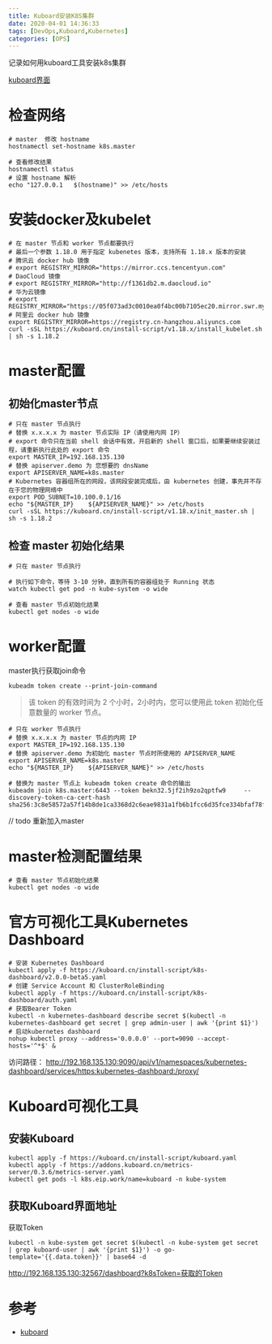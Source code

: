 ```yaml
---
title: Kuboard安装K8S集群
date: 2020-04-01 14:36:33
tags: [DevOps,Kuboard,Kubernetes]
categories: [OPS]
---
```


记录如何用kuboard工具安装k8s集群
<!-- more -->
[kuboard界面](kuboard.jpg)
# 检查网络
```shell
# master  修改 hostname
hostnamectl set-hostname k8s.master

# 查看修改结果
hostnamectl status
# 设置 hostname 解析
echo "127.0.0.1   $(hostname)" >> /etc/hosts
```
# 安装docker及kubelet
```shell
# 在 master 节点和 worker 节点都要执行
# 最后一个参数 1.18.0 用于指定 kubenetes 版本，支持所有 1.18.x 版本的安装
# 腾讯云 docker hub 镜像
# export REGISTRY_MIRROR="https://mirror.ccs.tencentyun.com"
# DaoCloud 镜像
# export REGISTRY_MIRROR="http://f1361db2.m.daocloud.io"
# 华为云镜像
# export REGISTRY_MIRROR="https://05f073ad3c0010ea0f4bc00b7105ec20.mirror.swr.myhuaweicloud.com"
# 阿里云 docker hub 镜像
export REGISTRY_MIRROR=https://registry.cn-hangzhou.aliyuncs.com
curl -sSL https://kuboard.cn/install-script/v1.18.x/install_kubelet.sh | sh -s 1.18.2
```

# master配置
## 初始化master节点
```shell
# 只在 master 节点执行
# 替换 x.x.x.x 为 master 节点实际 IP（请使用内网 IP）
# export 命令只在当前 shell 会话中有效，开启新的 shell 窗口后，如果要继续安装过程，请重新执行此处的 export 命令
export MASTER_IP=192.168.135.130
# 替换 apiserver.demo 为 您想要的 dnsName
export APISERVER_NAME=k8s.master
# Kubernetes 容器组所在的网段，该网段安装完成后，由 kubernetes 创建，事先并不存在于您的物理网络中
export POD_SUBNET=10.100.0.1/16
echo "${MASTER_IP}    ${APISERVER_NAME}" >> /etc/hosts
curl -sSL https://kuboard.cn/install-script/v1.18.x/init_master.sh | sh -s 1.18.2
```

## 检查 master 初始化结果
```shell
# 只在 master 节点执行

# 执行如下命令，等待 3-10 分钟，直到所有的容器组处于 Running 状态
watch kubectl get pod -n kube-system -o wide

# 查看 master 节点初始化结果
kubectl get nodes -o wide
```

# worker配置
master执行获取join命令
```shell
kubeadm token create --print-join-command
```

>该 token 的有效时间为 2 个小时，2小时内，您可以使用此 token 初始化任意数量的 worker 节点。

```shell
# 只在 worker 节点执行
# 替换 x.x.x.x 为 master 节点的内网 IP
export MASTER_IP=192.168.135.130
# 替换 apiserver.demo 为初始化 master 节点时所使用的 APISERVER_NAME
export APISERVER_NAME=k8s.master
echo "${MASTER_IP}    ${APISERVER_NAME}" >> /etc/hosts

# 替换为 master 节点上 kubeadm token create 命令的输出
kubeadm join k8s.master:6443 --token bekn32.5jf2ih9zo2qptfw9     --discovery-token-ca-cert-hash sha256:3c8e58572a57f14b8de1ca3368d2c6eae9831a1fb6b1fcc6d35fce334bfaf78f 
```
// todo 重新加入master


# master检测配置结果
```shell
# 查看 master 节点初始化结果
kubectl get nodes -o wide
```

# 官方可视化工具Kubernetes Dashboard
```shell
# 安装 Kubernetes Dashboard
kubectl apply -f https://kuboard.cn/install-script/k8s-dashboard/v2.0.0-beta5.yaml
# 创建 Service Account 和 ClusterRoleBinding
kubectl apply -f https://kuboard.cn/install-script/k8s-dashboard/auth.yaml
# 获取Bearer Token
kubectl -n kubernetes-dashboard describe secret $(kubectl -n kubernetes-dashboard get secret | grep admin-user | awk '{print $1}')
# 启动kubernetes dashboard
nohup kubectl proxy --address='0.0.0.0' --port=9090 --accept-hosts='^*$' &
```
访问路径： http://192.168.135.130:9090/api/v1/namespaces/kubernetes-dashboard/services/https:kubernetes-dashboard:/proxy/


# Kuboard可视化工具
## 安装Kuboard
```shell
kubectl apply -f https://kuboard.cn/install-script/kuboard.yaml
kubectl apply -f https://addons.kuboard.cn/metrics-server/0.3.6/metrics-server.yaml
kubectl get pods -l k8s.eip.work/name=kuboard -n kube-system
```

## 获取Kuboard界面地址
获取Token
```shell
kubectl -n kube-system get secret $(kubectl -n kube-system get secret | grep kuboard-user | awk '{print $1}') -o go-template='{{.data.token}}' | base64 -d
```
http://192.168.135.130:32567/dashboard?k8sToken=获取的Token

# 参考
* [kuboard](https://kuboard.cn/)

